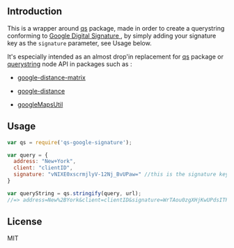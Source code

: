 Introduction
------------

This is a wrapper around [qs](https://github.com/hapijs/qs) package, made in order to create a querystring conforming to [Google Digital Signature ](https://developers.google.com/maps/documentation/business/webservices/auth#digital_signatures), by simply adding your signature key as the `signature` parameter, see Usage below.

It's especially intended as an almost drop'in replacement for [qs](https://github.com/hapijs/qs) package or [querystring](http://nodejs.org/api/querystring.html) node API in packages such as :

-	[google-distance-matrix](https://github.com/ecteodoro/google-distance-matrix)

-	[google-distance](https://github.com/edwlook/node-google-distance)

-	[googleMapsUtil](https://github.com/yupitel/googleMapsUtil)

Usage
-----

```js
var qs = require('qs-google-signature');

var query = {
  address: "New+York",
  client: "clientID",
  signature: "vNIXE0xscrmjlyV-12Nj_BvUPaw=" //this is the signature key provided by Google
}

var queryString = qs.stringify(query, url);
//=> address=New%2BYork&client=clientID&signature=WrTAou0zgXHjKwUPdsITPZeMXew=
```

License
-------

MIT
